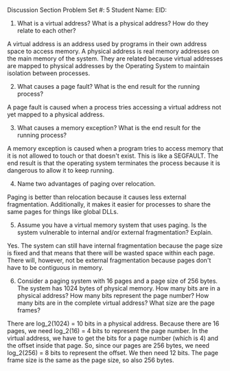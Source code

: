 Discussion Section Problem Set #: 5
Student Name: 
EID: 

1. What is a virtual address? What is a physical address? How do they relate to each other?


A virtual address is an address used by programs in their own address space to access memory. A physical address is real memory addresses on the main memory of the system. They are related because virtual addresses are mapped to physical addresses by the Operating System to maintain isolation between processes.


2. What causes a page fault? What is the end result for the running process?

A page fault is caused when a process tries accessing a virtual address not yet mapped to a physical address. 


3. What causes a memory exception? What is the end result for the running process?

A memory exception is caused when a program tries to access memory that it is not allowed to touch or that doesn't exist. This is like a SEGFAULT. The end result is that the operating system terminates the process because it is dangerous to allow it to keep running.


4. Name two advantages of paging over relocation.

Paging is better than relocation because it causes less external fragmentation. Additionally, it makes it easier for processes to share the same pages for things like global DLLs.


5. Assume you have a virtual memory system that uses paging. Is the system vulnerable to internal and/or external fragmentation? Explain.

Yes. The system can still have internal fragmentation because the page size is fixed and that means that there will be wasted space within each page. There will, however, not be external fragmentation because pages don't have to be contiguous in memory.


6. Consider a paging system with 16 pages and a page size of 256 bytes. The system has 1024 bytes of physical memory. How many bits are in a physical address? How many bits represent the page number? How many bits are in the complete virtual address? What size are the page frames?

There are log_2(1024) = 10 bits in a physical address. Because there are 16 pages, we need log_2(16) = 4 bits to represent the page number. In the virtual address, we have to get the bits for a page number (which is 4) and the offset inside that page. So, since our pages are 256 bytes, we need log_2(256) = 8 bits to represent the offset. We then need 12 bits. The page frame size is the same as the page size, so also 256 bytes.